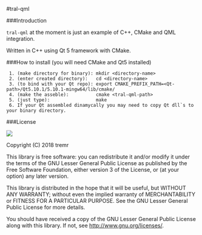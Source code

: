 #tral-qml


###Introduction

`tral-qml` at the moment is just an example of C++, CMake and QML integration.

Written in C++ using Qt 5 framework with CMake.


###How to install (you will need CMake and Qt5 installed)

```
 1. (make directory for binary): mkdir <directory-name>
 2. (enter created directory):   cd <directory-name>
 3. (to bind with your Qt repo): export CMAKE_PREFIX_PATH=<Qt-path>/Qt5.10.1/5.10.1-mingw64/lib/cmake/
 4. (make the asseble):          cmake <tral-qml-path>
 5. (just type):                 make
 6. If your Qt assembled dinamycally you may need to copy Qt dll`s to your binary directory.
```


###License

![](http://www.gnu.org/graphics/lgplv3-147x51.png)

Copyright (C) 2018 tremr

This library is free software: you can redistribute it and/or modify
it under the terms of the GNU Lesser General Public License as
published by the Free Software Foundation, either version 3 of the
License, or (at your option) any later version.

This library is distributed in the hope that it will be useful,
but WITHOUT ANY WARRANTY; without even the implied warranty of
MERCHANTABILITY or FITNESS FOR A PARTICULAR PURPOSE.  See the
GNU Lesser General Public License for more details.

You should have received a copy of the GNU Lesser General Public License
along with this library. If not, see <http://www.gnu.org/licenses/>.
